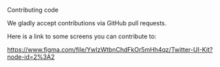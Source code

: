 Contributing code

We gladly accept contributions via GitHub pull requests.

Here is a link to some screens you can contribute to:

https://www.figma.com/file/YwIzWtbnChdFkOr5mHh4qz/Twitter-UI-Kit?node-id=2%3A2

